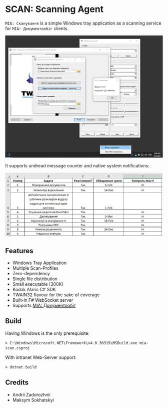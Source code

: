 SCAN: Scanning Agent
====================

`МІА: Сканування` is a simple Windows tray application as a scanning service for `МІА: Документообіг` clients.

![Screenshot](/Resources/screenshot.png)

It supports undread message counter and native system notifications:

![Screenshot](/Resources/screenshot3.png)

Features
--------

* Windows Tray Application
* Multiple Scan-Profiles
* Zero-dependency
* Single file distribution
* Small executable (300K)
* Kodak Alaris C# SDK
* TWAIN32 flavour for the sake of coverage
* Built-in F# WebSocket server
* Supports <a href="https://crm.erp.uno">МІА: Документообіг</a>

Build
-----

Having Windows is the only prerequisite:

```
> C:\Windows\Microsoft.NET\Framework\v4.0.30319\MSBuild.exe mia-scan.csproj
```

With intranet Web-Server support:

```
> dotnet build
```

Credits
-------

* Andrii Zadorozhnii
* Maksym Sokhatskyi

